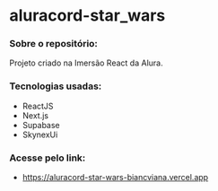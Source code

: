 # aluracord-star_wars

### Sobre o repositório:
Projeto criado na Imersão React da Alura.

### Tecnologias usadas:
- ReactJS
- Next.js
- Supabase
- SkynexUi

### Acesse pelo link: 
- https://aluracord-star-wars-biancviana.vercel.app

